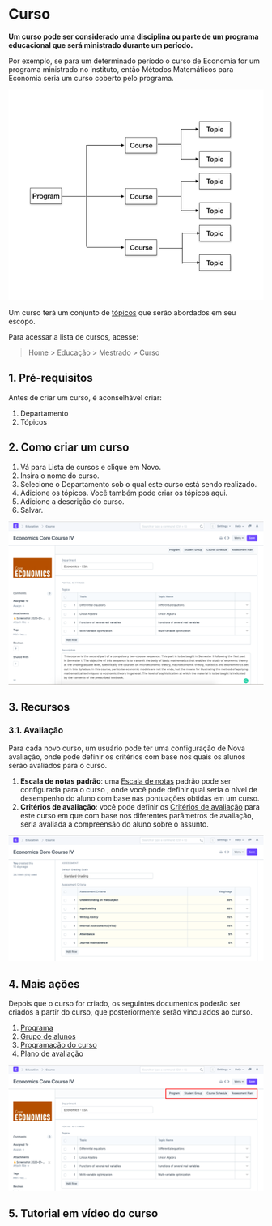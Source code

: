 # Curso



**Um curso pode ser considerado uma disciplina ou parte de um programa educacional que será ministrado durante um período.**


Por exemplo, se para um determinado período o curso de Economia for um programa ministrado no instituto, então Métodos Matemáticos para Economia seria um curso coberto pelo programa.


![Course](/files/education-program-workflow.png)


Um curso terá um conjunto de [tópicos](/docs/pt/education/topic) que serão abordados em seu escopo.


Para acessar a lista de cursos, acesse:


> Home > Educação > Mestrado > Curso


## 1. Pré-requisitos


Antes de criar um curso, é aconselhável criar:


1. Departamento
2. Tópicos


## 2. Como criar um curso


1. Vá para Lista de cursos e clique em Novo.
2. Insira o nome do curso.
3. Selecione o Departamento sob o qual este curso está sendo realizado.
4. Adicione os tópicos. Você também pode criar os tópicos aqui.
5. Adicione a descrição do curso.
6. Salvar.


![Course](/files/education-course-1.png)


## 3. Recursos


### 3.1. Avaliação


Para cada novo curso, um usuário pode ter uma configuração de Nova avaliação, onde pode definir os critérios com base nos quais os alunos serão avaliados para o curso.


1. **Escala de notas padrão**: uma [Escala de notas](/docs/pt/education/grading_scale) padrão pode ser configurada para o curso , onde você pode definir qual seria o nível de desempenho do aluno com base nas pontuações obtidas em um curso.
2. **Critérios de avaliação**: você pode definir os [Critérios de avaliação](/docs/pt/education/assessment_criteria) para este curso em que com base nos diferentes parâmetros de avaliação, seria avaliada a compreensão do aluno sobre o assunto.


![Course](/files/education-course-2.png)


## 4. Mais ações


Depois que o curso for criado, os seguintes documentos poderão ser criados a partir do curso, que posteriormente serão vinculados ao curso.


1. [Programa](/docs/pt/education/program)
2. [Grupo de alunos](/docs/pt/education/student-group)
3. [Programação do curso](/docs/pt/education/course-schedule)
4. [Plano de avaliação](/docs/pt/education/assessment_plan)


![Course](/files/education-course-3.png)


## 5. Tutorial em vídeo do curso









